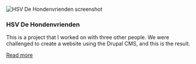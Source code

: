 ![HSV De Hondenvrienden screenshot](/images/work/hsvdhv_500x500_1444039130.png "HSV De Hondenvrienden screenshot")

### HSV De Hondenvrienden

This is a project that I worked on with three other people. 
We were challenged to create a website using the Drupal CMS, and this is the result.

<a href="/portfolio/hsv-de-hondenvrienden" class="read-more-button">Read more</a>